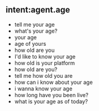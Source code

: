 ## intent:agent.age
- tell me your age
- what's your age?
- your age
- age of yours
- how old are you
- I'd like to know your age
- how old is your platform
- how old are you?
- tell me how old you are
- how can i know about your age
- i wanna know your age
- how long have you been live?
- what is your age as of today?